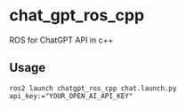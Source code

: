 # chat_gpt_ros_cpp
ROS for ChatGPT API in c++

## Usage

```
ros2 launch chatgpt_ros_cpp chat.launch.py api_key:="YOUR_OPEN_AI_API_KEY"

```